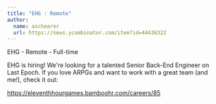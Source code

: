 ```yaml
---
title: "EHG : Remote"
author:
  name: aschearer
  url: https://news.ycombinator.com/item?id=44436322
---
```


<JobNavigation />

EHG - Remote - Full-time

EHG is hiring! We&#x27;re looking for a talented Senior Back-End Engineer
on Last Epoch. If you love ARPGs and want to work with a great team (and me!), check it out:

<a href="https:&#x2F;&#x2F;eleventhhourgames.bamboohr.com&#x2F;careers&#x2F;85" rel="nofollow">https:&#x2F;&#x2F;eleventhhourgames.bamboohr.com&#x2F;careers&#x2F;85</a>
<JobApplication />

